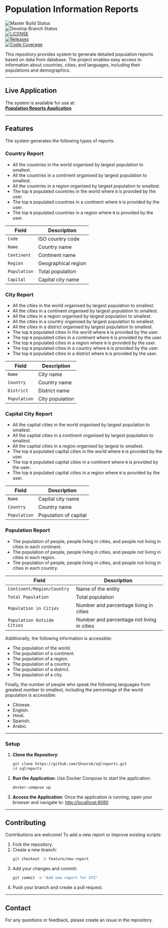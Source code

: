 
# **Population Information Reports**

![Master Build Status](https://img.shields.io/github/actions/workflow/status/Shvoruk/sqlreports/master.yml?branch=master)  
![Develop Branch Status](https://img.shields.io/github/actions/workflow/status/Shvoruk/sqlreports/develop.yml?branch=develop)  
[![LICENSE](https://img.shields.io/github/license/Shvoruk/sqlreports.svg?style=flat-square)](https://github.com/Shvoruk/sqlreports/blob/master/LICENSE)  
[![Releases](https://img.shields.io/github/release/Shvoruk/sqlreports/all.svg?include_prereleases&style=flat-square)](https://github.com/Shvoruk/sqlreports/releases)  
[![Code Coverage](https://codecov.io/github/Shvoruk/sqlreports/branch/master/graph/badge.svg?token=ob1cArXXM6)](https://app.codecov.io/github/Shvoruk/sqlreports)

This repository provides system to generate detailed population reports based on data from database. The project enables easy access to information about countries, cities, and languages, including their populations and demographics.

---

## **Live Application**

The system is available for use at:  
[**Population Reports Application**](https://population-reports-bhehbbbsd5fdche9.ukwest-01.azurewebsites.net/)

---

## **Features**

The system generates the following types of reports:

### Country Report

- All the countries in the world organised by largest population to smallest.
- All the countries in a continent organised by largest population to smallest.
- All the countries in a region organised by largest population to smallest.
- The top `N` populated countries in the world where `N` is provided by the user.
- The top `N` populated countries in a continent where `N` is provided by the user.
- The top `N` populated countries in a region where `N` is provided by the user.

| **Field**       | **Description**       |
|------------------|-----------------------|
| `Code`          | ISO country code      |
| `Name`          | Country name          |
| `Continent`     | Continent name        |
| `Region`        | Geographical region   |
| `Population`    | Total population      |
| `Capital`       | Capital city name     |

### City Report

- All the cities in the world organised by largest population to smallest.
- All the cities in a continent organised by largest population to smallest.
- All the cities in a region organised by largest population to smallest.
- All the cities in a country organised by largest population to smallest.
- All the cities in a district organised by largest population to smallest.
- The top `N` populated cities in the world where `N` is provided by the user.
- The top `N` populated cities in a continent where `N` is provided by the user.
- The top `N` populated cities in a region where `N` is provided by the user.
- The top `N` populated cities in a country where `N` is provided by the user.
- The top `N` populated cities in a district where `N` is provided by the user.

| **Field**       | **Description**       |
|------------------|-----------------------|
| `Name`          | City name             |
| `Country`       | Country name          |
| `District`      | District name         |
| `Population`    | City population       |

### Capital City Report

- All the capital cities in the world organised by largest population to smallest.
- All the capital cities in a continent organised by largest population to smallest.
- All the capital cities in a region organised by largest to smallest.
- The top `N` populated capital cities in the world  where `N` is provided by the user.
- The top `N` populated capital cities in a continent where `N` is provided by the user.
- The top `N` populated capital cities in a region where `N` is provided by the user.

| **Field**       | **Description**       |
|------------------|-----------------------|
| `Name`          | Capital city name     |
| `Country`       | Country name          |
| `Population`    | Population of capital |

### Population Report

- The population of people, people living in cities, and people not living in cities in each continent.
- The population of people, people living in cities, and people not living in cities in each region.
- The population of people, people living in cities, and people not living in cities in each country.

| **Field**                     | **Description**                                   |
|--------------------------------|-------------------------------------------------|
| `Continent/Region/Country`    | Name of the entity                               |
| `Total Population`            | Total population                                |
| `Population in Cities`        | Number and percentage living in cities          |
| `Population Outside Cities`   | Number and percentage not living in cities      |


Additionally, the following information is accessible:

- The population of the world.
- The population of a continent.
- The population of a region.
- The population of a country.
- The population of a district.
- The population of a city.

Finally, the number of people who speak the following languages from greatest number to smallest, including the percentage of the world population is accessible:

- Chinese.
- English.
- Hindi.
- Spanish.
- Arabic.

---

### **Setup**

1. **Clone the Repository**:
   ```bash
   git clone https://github.com/Shvoruk/sqlreports.git
   cd sqlreports
   ```

2. **Run the Application**:
   Use Docker Compose to start the application:
   ```bash
   docker-compose up
   ```

3. **Access the Application**:
   Once the application is running, open your browser and navigate to:
   [http://localhost:8080](http://localhost:8080)

---

## **Contributing**

Contributions are welcome! To add a new report or improve existing scripts:

1. Fork the repository.
2. Create a new branch:
   ```bash
   git checkout -b feature/new-report
   ```
3. Add your changes and commit:
   ```bash
   git commit -m "Add new report for XYZ"
   ```
4. Push your branch and create a pull request.

---

## **Contact**

For any questions or feedback, please create an issue in the repository.

